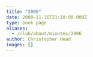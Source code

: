 ```yaml
---
title: "2006"
date: 2008-11-16T21:10:00.000Z
type: book page
aliases:
  - /club/about/minutes/2006
author: Christopher Head
images: []
---
```


